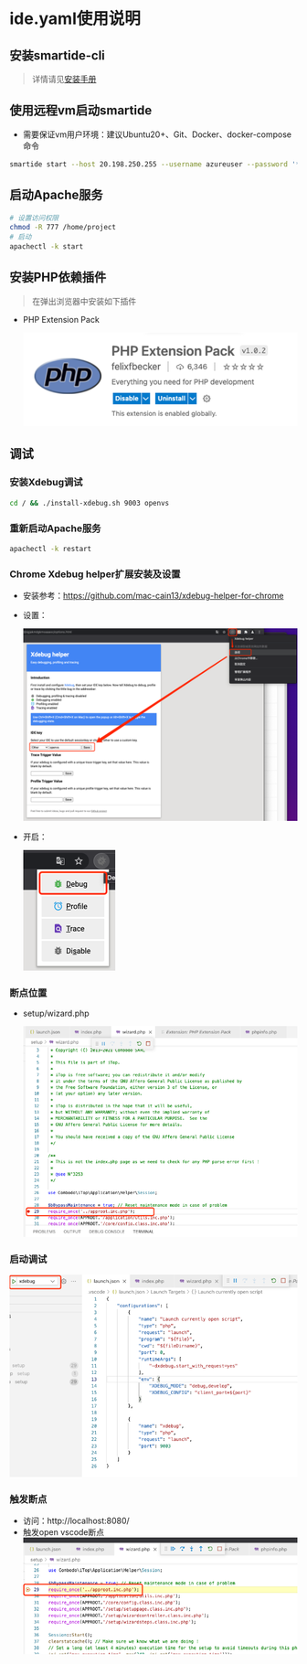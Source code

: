 <!--
* @Author: kenan
* @Date: 2021-10-29 11:06:45
* @LastEditors: kenan
* @LastEditTime: 2021-11-01 10:03:28
* @Description: file content
  -->

# ide.yaml使用说明

## 安装smartide-cli

> 详情请见[安装手册](https://smartide.dev/zh/docs/quickstart/)

## 使用远程vm启动smartide
 - 需要保证vm用户环境：建议Ubuntu20+、Git、Docker、docker-compose命令
```bash
smartide start --host 20.198.250.255 --username azureuser --password '******' --repourl https://github.com/SmartIDE/iTop --branch develop --filepath .ide/.ide.yaml

```
## 启动Apache服务
```bash
# 设置访问权限
chmod -R 777 /home/project
# 启动
apachectl -k start
```
## 安装PHP依赖插件

> 在弹出浏览器中安装如下插件

- PHP Extension Pack
  
  ![php_extension_pack.png](img/php_extension_pack.png)
## 调试
### 安装Xdebug调试
```bash
cd / && ./install-xdebug.sh 9003 openvs
```
### 重新启动Apache服务
```bash
apachectl -k restart
```
### Chrome Xdebug helper扩展安装及设置
- 安装参考：https://github.com/mac-cain13/xdebug-helper-for-chrome
- 设置：
  
  ![chrome_xdebug_install.png](img/chrome_xdebug_install.png)
- 开启：
  
  ![chrome_xdebug_debug.png](img/chrome_xdebug_debug.png)
### 断点位置
- setup/wizard.php
  
  ![setup_wizard_breakpoint.png](img/setup_wizard_breakpoint.png)
### 启动调试

  ![debug.png](img/debug.png)
### 触发断点
- 访问：http://localhost:8080/
- 触发open vscode断点
  ![debugging.png](img/debugging.png)
